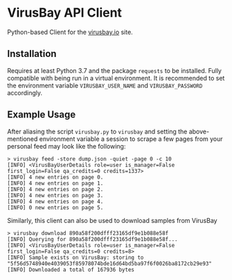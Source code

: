 # VirusBay API Client
Python-based Client for the [virusbay.io] site.

## Installation

Requires at least Python 3.7 and the package `requests` to be installed. Fully compatible with being run in a virtual
environment. It is recommended to set the environment variable `VIRUSBAY_USER_NAME` and `VIRUSBAY_PASSWORD` accordingly.

## Example Usage
After aliasing the script `virusbay.py` to `virusbay` and setting the above-mentioned environment variable a session
to scrape a few pages from your personal feed may look like the following:

```Batch
> virusbay feed -store dump.json -quiet -page 0 -c 10
[INFO] <VirusBayUserDetails role=user is_manager=False first_login=False qa_credits=0 credits=1337>
[INFO] 4 new entries on page 0.
[INFO] 4 new entries on page 1.
[INFO] 4 new entries on page 2.
[INFO] 4 new entries on page 3.
[INFO] 4 new entries on page 4.
[INFO] 0 new entries on page 5.
```

Similarly, this client can also be used to download samples from VirusBay
```Batch
> virusbay download 890a58f200dfff23165df9e1b088e58f
[INFO] Querying for 890a58f200dfff23165df9e1b088e58f...
[INFO] <VirusBayUserDetails role=user is_manager=False first_login=False qa_credits=0 credits=8>
[INFO] Sample exists on VirusBay: storing to "5f56d5748940e4039053f85978074bde16d64bd5ba97f6f0026ba8172cb29e93"
[INFO] Downloaded a total of 167936 bytes
```



[virusbay.io]: https://beta.virusbay.io/

